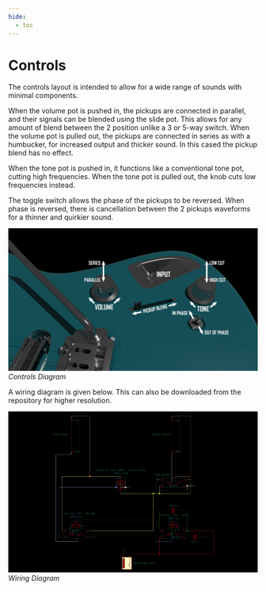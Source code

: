 ```yaml
---
hide:
  - toc
---
```


# Controls

The controls layout is intended to allow for a wide range of sounds with minimal components.

When the volume pot is pushed in, the pickups are connected in parallel, and their signals can be blended using the slide pot. This allows for any amount of blend between the 2 position unlike a 3 or 5-way switch. When the volume pot is pulled out, the pickups are connected in series as with a humbucker, for increased output and thicker sound. In this cased the pickup blend has no effect.

When the tone pot is pushed in, it functions like a conventional tone pot, cutting high frequencies. When the tone pot is pulled out, the knob cuts low frequencies instead.

The toggle switch allows the phase of the pickups to be reversed. When phase is reversed, there is cancellation between the 2 pickups waveforms for a thinner and quirkier sound.


![img](images/Controls_Diagram.jpg)
*Controls Diagram*

A wiring diagram is given below. This can also be downloaded from the repository for higher resolution.


![img](images/Wiring_Diagram.jpg)
*Wiring Diagram*
